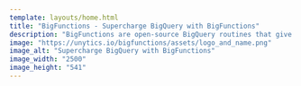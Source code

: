 ```yaml
---
template: layouts/home.html
title: "BigFunctions - Supercharge BigQuery with BigFunctions"
description: "BigFunctions are open-source BigQuery routines that give you SQL-superpowers in BigQuery. BigFunctions can show data-visualizations inside BigQuery console, compute advanced transforms such as sentiment score of a text, or send data to any of your favorite SAAS tool. BigFunctions is dbt-friendly."
image: "https://unytics.io/bigfunctions/assets/logo_and_name.png"
image_alt: "Supercharge BigQuery with BigFunctions"
image_width: "2500"
image_height: "541"
---
```

